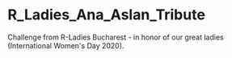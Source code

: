 # R_Ladies_Ana_Aslan_Tribute
Challenge from R-Ladies Bucharest - in honor of our great ladies (International Women's Day 2020).
